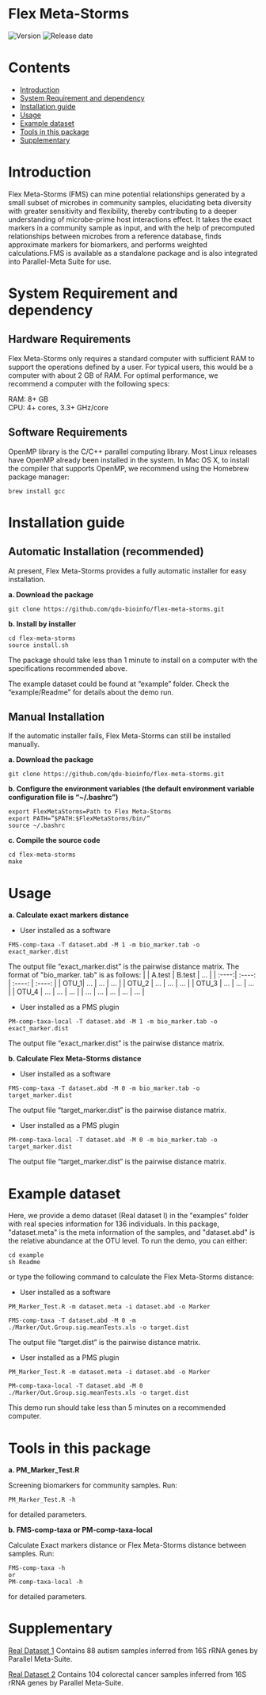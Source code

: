 # Flex Meta-Storms

![Version](https://img.shields.io/badge/Version-1.0%20-brightgreen)
![Release date](https://img.shields.io/badge/Released%20date-Sept.%2021%2C%202022-brightgreen)



# Contents

- [Introduction](#introduction)
- [System Requirement and dependency](#system-requirement-and-dependency)
- [Installation guide](#installation-guide)
- [Usage](#usage)
- [Example dataset](#example-dataset)
- [Tools in this package](#tools-in-this-package)
- [Supplementary](#supplementary)

  

# Introduction

Flex Meta-Storms (FMS) can mine potential relationships generated by a small subset of microbes in community samples, elucidating beta diversity with greater sensitivity and flexibility, thereby contributing to a deeper understanding of microbe-prime host interactions effect. It takes the exact markers in a community sample as input, and with the help of precomputed relationships between microbes from a reference database, finds approximate markers for biomarkers, and performs weighted calculations.FMS is available as a standalone package and is also integrated into Parallel-Meta Suite for use.

# System Requirement and dependency

## Hardware Requirements

Flex Meta-Storms only requires a standard computer with sufficient RAM to support the operations defined by a user. For typical users, this would be a computer with about 2 GB of RAM. For optimal performance, we recommend a computer with the following specs:

  RAM: 8+ GB  
  CPU: 4+ cores, 3.3+ GHz/core

## Software Requirements

OpenMP library is the C/C++ parallel computing library. Most Linux releases have OpenMP already been installed in the system. In Mac OS X, to install the compiler that supports OpenMP, we recommend using the Homebrew package manager:
```
brew install gcc
```

# Installation guide

## Automatic Installation (recommended)

At present, Flex Meta-Storms provides a fully automatic installer for easy installation.

**a. Download the package**

```
git clone https://github.com/qdu-bioinfo/flex-meta-storms.git	
```

**b. Install by installer**
```
cd flex-meta-storms
source install.sh
```

The package should take less than 1 minute to install on a computer with the specifications recommended above.

The example dataset could be found at “example” folder. Check the “example/Readme” for details about the demo run.

## Manual Installation

If the automatic installer fails, Flex Meta-Storms can still be installed manually.

**a. Download the package**
```
git clone https://github.com/qdu-bioinfo/flex-meta-storms.git	
```

**b. Configure the environment variables (the default environment variable configuration file is “~/.bashrc”)**
```
export FlexMetaStorms=Path to Flex Meta-Storms
export PATH=”$PATH:$FlexMetaStorms/bin/”
source ~/.bashrc
```
**c. Compile the source code**

```
cd flex-meta-storms
make
```
# Usage
**a.  Calculate exact markers distance**
- User installed as a software
```
FMS-comp-taxa -T dataset.abd -M 1 -m bio_marker.tab -o exact_marker.dist
```
The output file “exact_marker.dist” is the pairwise distance matrix. 
The format of "bio_marker. tab" is as follows:
|  | A.test | B.test | ... |
| :----:| :----: | :----: | :----: |
| OTU_1| ... | ... | ... |
| OTU_2 | ... | ... | ... |
| OTU_3 | ... | ... | ... |
| OTU_4 | ... | ... | ... |
| ... | ... | ... | ... | ... |

- User installed as a PMS plugin
```
PM-comp-taxa-local -T dataset.abd -M 1 -m bio_marker.tab -o exact_marker.dist
```
The output file “exact_marker.dist” is the pairwise distance matrix. 

**b. Calculate Flex Meta-Storms distance**
- User installed as a software
```
FMS-comp-taxa -T dataset.abd -M 0 -m bio_marker.tab -o target_marker.dist
```
The output file “target_marker.dist” is the pairwise distance matrix. 

- User installed as a PMS plugin
```
PM-comp-taxa-local -T dataset.abd -M 0 -m bio_marker.tab -o target_marker.dist
```
The output file “target_marker.dist” is the pairwise distance matrix. 

# Example dataset
Here, we provide a demo dataset (Real dataset I) in the "examples" folder with real species information for 136 individuals. In this package, "dataset.meta" is the meta information of the samples, and "dataset.abd" is the relative abundance at the OTU level.
To run the demo, you can either:
```
cd example
sh Readme
```
or type the following command to calculate the Flex Meta-Storms distance:
- User installed as a software
```
PM_Marker_Test.R -m dataset.meta -i dataset.abd -o Marker

FMS-comp-taxa -T dataset.abd -M 0 -m ./Marker/Out.Group.sig.meanTests.xls -o target.dist
```
The output file “target.dist” is the pairwise distance matrix. 

- User installed as a PMS plugin
```
PM_Marker_Test.R -m dataset.meta -i dataset.abd -o Marker

PM-comp-taxa-local -T dataset.abd -M 0 ./Marker/Out.Group.sig.meanTests.xls -o target.dist
```

This demo run should take less than 5 minutes on a recommended computer.

# Tools in this package
**a. PM_Marker_Test.R**

Screening biomarkers for community samples. Run:
```
PM_Marker_Test.R -h
```
for detailed parameters.


**b. FMS-comp-taxa or PM-comp-taxa-local**

Calculate Exact markers distance or Flex Meta-Storms distance between samples. Run:
```
FMS-comp-taxa -h 
or
PM-comp-taxa-local -h
```
for detailed parameters.



# Supplementary

[Real Dataset 1](http://) Contains 88 autism samples inferred from 16S rRNA genes by Parallel Meta-Suite.

[Real Dataset 2](http://) Contains 104 colorectal cancer samples inferred from 16S rRNA genes by Parallel Meta-Suite.




